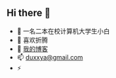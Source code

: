 ## Hi there 👋

<!--
**iduxx/iduxx** is a ✨ _special_ ✨ repository because its `README.md` (this file) appears on your GitHub profile.

Here are some ideas to get you started:
-->
- 🔭 一名二本在校计算机大学生小白
- 🤔 喜欢折腾
- 💬 [<u>我的博客</u>](http://dudududu.vip/)
- 📫 duxxya@gmail.com
- ⚡️ 

